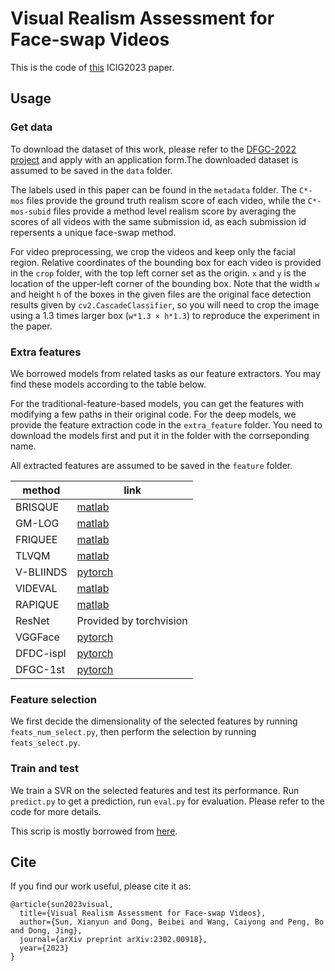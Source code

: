 # Visual Realism Assessment for Face-swap Videos
This is the code of [this](https://arxiv.org/abs/2302.00918) ICIG2023 paper.



## Usage

### Get data
To download the dataset of this work, please refer to the [DFGC-2022 project](https://github.com/NiCE-X/DFGC-2022) and apply with an application form.The downloaded dataset is assumed to be saved in the `data` folder.

The labels used in this paper can be found in the `metadata` folder. The `C*-mos` files provide the ground truth realism score of each video, while the `C*-mos-subid` files provide a method level realism score by averaging the scores of all videos with the same submission id, as each submission id repersents a unique face-swap method.

For video preprocessing, we crop the videos and keep only the facial region. Relative coordinates of the bounding box for each video is provided in the `crop` folder, with the top left corner set as the origin. `x` and `y` is the location of the upper-left corner of the bounding box. Note that the width `w` and height `h` of the boxes in the given files are the original face detection results given by `cv2.CascadeClassifier`, so you will need to crop the image using a 1.3 times larger box (`w*1.3 × h*1.3`) to reproduce the experiment in the paper.

### Extra features
We borrowed models from related tasks as our feature extractors. You may find these models according to the table below.

For the traditional-feature-based models, you can get the features with modifying a few paths in their original code. For the deep models, we provide the feature extraction code in the `extra_feature` folder. You need to download the models first and put it in the folder with the corrseponding name.

All extracted features are assumed to be saved in the `feature` folder.

|method|link|
|----|----|
|BRISQUE|[matlab](https://github.com/vztu/VIDEVAL/tree/master/features/initial_feature_set)|
|GM-LOG|[matlab](https://github.com/vztu/VIDEVAL/tree/master/features/initial_feature_set)|
|FRIQUEE|[matlab](https://github.com/vztu/VIDEVAL/tree/master/features/initial_feature_set)|
|TLVQM|[matlab](https://github.com/vztu/VIDEVAL/tree/master/features/initial_feature_set)|
|V-BLIINDS|[pytorch](https://github.com/pavancm/vbliinds)|
|VIDEVAL|[matlab](https://github.com/vztu/VIDEVAL/tree/master)|
|RAPIQUE|[matlab](https://github.com/vztu/RAPIQUE)|
|ResNet|Provided by torchvision|
|VGGFace|[pytorch](https://github.com/prlz77/vgg-face.pytorch)|
|DFDC-ispl|[pytorch](https://github.com/polimi-ispl/icpr2020dfdc)|
|DFGC-1st|[pytorch](https://github.com/chenhanch/DFGC-2022-1st-place)|

### Feature selection
We first decide the dimensionality of the selected features by running `feats_num_select.py`, then perform the selection by running `feats_select.py`.

### Train and test
We train a SVR on the selected features and test its performance. Run `predict.py` to get a prediction, run `eval.py` for evaluation. Please refer to the code for more details. 

This scrip is mostly borrowed from [here](https://github.com/vztu/BVQA_Benchmark.git).


## Cite
If you find our work useful, please cite it as:
```
@article{sun2023visual,
  title={Visual Realism Assessment for Face-swap Videos},
  author={Sun, Xianyun and Dong, Beibei and Wang, Caiyong and Peng, Bo and Dong, Jing},
  journal={arXiv preprint arXiv:2302.00918},
  year={2023}
}
```

